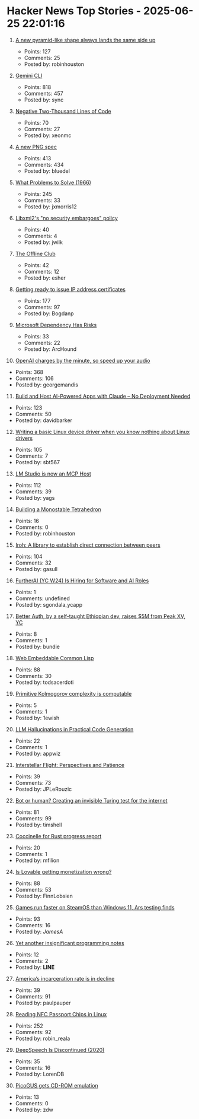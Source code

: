 # Hacker News Top Stories - 2025-06-25 22:01:16

1. [A new pyramid-like shape always lands the same side up](https://www.quantamagazine.org/a-new-pyramid-like-shape-always-lands-the-same-side-up-20250625/)
   - Points: 127
   - Comments: 25
   - Posted by: robinhouston

2. [Gemini CLI](https://blog.google/technology/developers/introducing-gemini-cli-open-source-ai-agent/)
   - Points: 818
   - Comments: 457
   - Posted by: sync

3. [Negative Two-Thousand Lines of Code](https://www.folklore.org/StoryView.py?story=Negative_2000_Lines_Of_Code.txt)
   - Points: 70
   - Comments: 27
   - Posted by: xeonmc

4. [A new PNG spec](https://www.programmax.net/articles/png-is-back/)
   - Points: 413
   - Comments: 434
   - Posted by: bluedel

5. [What Problems to Solve (1966)](http://genius.cat-v.org/richard-feynman/writtings/letters/problems)
   - Points: 245
   - Comments: 33
   - Posted by: jxmorris12

6. [Libxml2's "no security embargoes" policy](https://lwn.net/SubscriberLink/1025971/73f269ad3695186d/)
   - Points: 40
   - Comments: 4
   - Posted by: jwilk

7. [The Offline Club](https://www.theoffline-club.com)
   - Points: 42
   - Comments: 12
   - Posted by: esher

8. [Getting ready to issue IP address certificates](https://community.letsencrypt.org/t/getting-ready-to-issue-ip-address-certificates/238777)
   - Points: 177
   - Comments: 97
   - Posted by: Bogdanp

9. [Microsoft Dependency Has Risks](https://blog.miloslavhomer.cz/p/microsoft-dependency-has-risks)
   - Points: 33
   - Comments: 22
   - Posted by: ArcHound

10. [OpenAI charges by the minute, so speed up your audio](https://george.mand.is/2025/06/openai-charges-by-the-minute-so-make-the-minutes-shorter/)
   - Points: 368
   - Comments: 106
   - Posted by: georgemandis

11. [Build and Host AI-Powered Apps with Claude – No Deployment Needed](https://www.anthropic.com/news/claude-powered-artifacts)
   - Points: 123
   - Comments: 50
   - Posted by: davidbarker

12. [Writing a basic Linux device driver when you know nothing about Linux drivers](https://crescentro.se/posts/writing-drivers/)
   - Points: 105
   - Comments: 7
   - Posted by: sbt567

13. [LM Studio is now an MCP Host](https://lmstudio.ai/blog/lmstudio-v0.3.17)
   - Points: 112
   - Comments: 39
   - Posted by: yags

14. [Building a Monostable Tetrahedron](https://arxiv.org/abs/2506.19244)
   - Points: 16
   - Comments: 0
   - Posted by: robinhouston

15. [Iroh: A library to establish direct connection between peers](https://github.com/n0-computer/iroh)
   - Points: 104
   - Comments: 32
   - Posted by: gasull

16. [FurtherAI (YC W24) Is Hiring for Software and AI Roles](https://www.ycombinator.com/companies/furtherai/jobs)
   - Points: 1
   - Comments: undefined
   - Posted by: sgondala_ycapp

17. [Better Auth, by a self-taught Ethiopian dev, raises $5M from Peak XV, YC](https://techcrunch.com/2025/06/25/this-self-taught-ethiopian-dev-built-an-authentication-tool-and-got-into-yc/)
   - Points: 8
   - Comments: 1
   - Posted by: bundie

18. [Web Embeddable Common Lisp](https://turtleware.eu/static/paste/wecl-test-gl/main.html)
   - Points: 88
   - Comments: 30
   - Posted by: todsacerdoti

19. [Primitive Kolmogorov complexity is computable](https://lewish.io/posts/primitive-kolmogorov-complexity-is-computable)
   - Points: 5
   - Comments: 1
   - Posted by: 1ewish

20. [LLM Hallucinations in Practical Code Generation](https://dl.acm.org/doi/10.1145/3728894)
   - Points: 22
   - Comments: 1
   - Posted by: appwiz

21. [Interstellar Flight: Perspectives and Patience](https://www.centauri-dreams.org/2025/06/25/interstellar-flight-perspectives-and-patience/)
   - Points: 39
   - Comments: 73
   - Posted by: JPLeRouzic

22. [Bot or human? Creating an invisible Turing test for the internet](https://research.roundtable.ai/proof-of-human/)
   - Points: 81
   - Comments: 99
   - Posted by: timshell

23. [Coccinelle for Rust progress report](https://www.collabora.com/news-and-blog/blog/2025/06/25/coccinelle-for-rust-progress-report/)
   - Points: 20
   - Comments: 1
   - Posted by: mfilion

24. [Is Lovable getting monetization wrong?](https://getlago.substack.com/p/lovable-makes-60m-in-6-monthsbut)
   - Points: 88
   - Comments: 53
   - Posted by: FinnLobsien

25. [Games run faster on SteamOS than Windows 11, Ars testing finds](https://arstechnica.com/gaming/2025/06/games-run-faster-on-steamos-than-windows-11-ars-testing-finds/)
   - Points: 93
   - Comments: 16
   - Posted by: _JamesA_

26. [Yet another insignificant programming notes](https://chua.bitbucket.io)
   - Points: 12
   - Comments: 2
   - Posted by: __LINE__

27. [America’s incarceration rate is in decline](https://www.theatlantic.com/ideas/archive/2025/06/prisoner-populations-are-plummeting/683310/)
   - Points: 39
   - Comments: 91
   - Posted by: paulpauper

28. [Reading NFC Passport Chips in Linux](https://shkspr.mobi/blog/2025/06/reading-nfc-passport-chips-in-linux/)
   - Points: 252
   - Comments: 92
   - Posted by: robin_reala

29. [DeepSpeech Is Discontinued (2020)](https://github.com/mozilla/DeepSpeech)
   - Points: 35
   - Comments: 16
   - Posted by: LorenDB

30. [PicoGUS gets CD-ROM emulation](https://github.com/polpo/picogus/releases/tag/v3.0.0)
   - Points: 13
   - Comments: 0
   - Posted by: zdw

